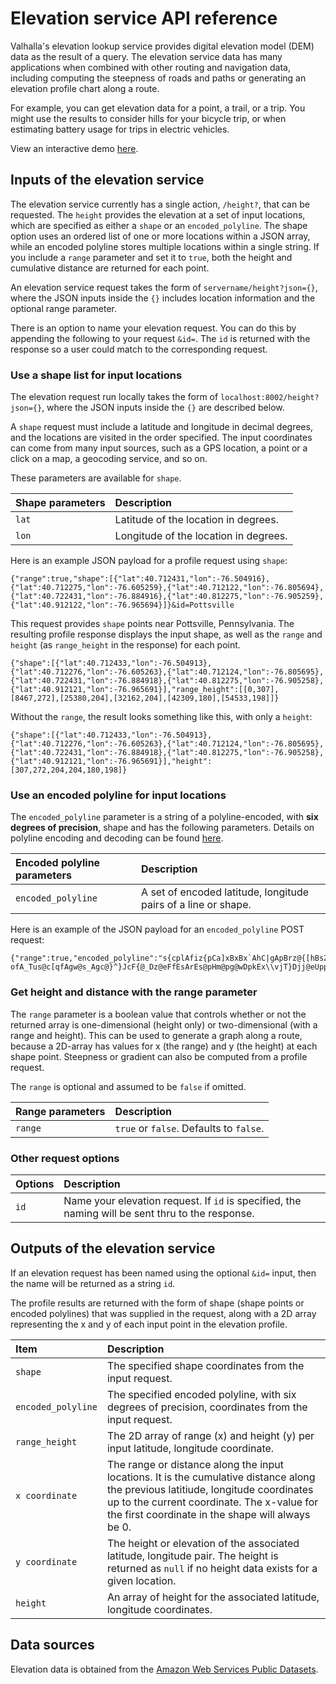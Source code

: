 # Elevation service API reference

Valhalla's elevation lookup service provides digital elevation model (DEM) data as the result of a query. The elevation service data has many applications when combined with other routing and navigation data, including computing the steepness of roads and paths or generating an elevation profile chart along a route.

For example, you can get elevation data for a point, a trail, or a trip. You might use the results to consider hills for your bicycle trip, or when estimating battery usage for trips in electric vehicles.

View an interactive demo [here](http://valhalla.github.io/demos/elevation).

## Inputs of the elevation service

The elevation service currently has a single action, `/height?`, that can be requested. The `height` provides the elevation at a set of input locations, which are specified as either a `shape` or an `encoded_polyline`. The shape option uses an ordered list of one or more locations within a JSON array, while an encoded polyline stores multiple locations within a single string. If you include a `range` parameter and set it to `true`, both the height and cumulative distance are returned for each point.

An elevation service request takes the form of `servername/height?json={}`, where the JSON inputs inside the ``{}`` includes location information and the optional range parameter.

There is an option to name your elevation request. You can do this by appending the following to your request `&id=`.  The `id` is returned with the response so a user could match to the corresponding request.

### Use a shape list for input locations

The elevation request run locally takes the form of `localhost:8002/height?json={}`, where the JSON inputs inside the `{}` are described below.

A `shape` request must include a latitude and longitude in decimal degrees, and the locations are visited in the order specified. The input coordinates can come from many input sources, such as a GPS location, a point or a click on a map, a geocoding service, and so on.

These parameters are available for `shape`.

| Shape parameters | Description |
| :--------- | :----------- |
| `lat` | Latitude of the location in degrees. |
| `lon` | Longitude of the location in degrees. |

Here is an example JSON payload for a profile request using `shape`:

```
{"range":true,"shape":[{"lat":40.712431,"lon":-76.504916},{"lat":40.712275,"lon":-76.605259},{"lat":40.712122,"lon":-76.805694},{"lat":40.722431,"lon":-76.884916},{"lat":40.812275,"lon":-76.905259},{"lat":40.912122,"lon":-76.965694}]}&id=Pottsville
```

This request provides `shape` points near Pottsville, Pennsylvania. The resulting profile response displays the input shape, as well as the `range` and `height` (as `range_height` in the response) for each point.

```
{"shape":[{"lat":40.712433,"lon":-76.504913},{"lat":40.712276,"lon":-76.605263},{"lat":40.712124,"lon":-76.805695},{"lat":40.722431,"lon":-76.884918},{"lat":40.812275,"lon":-76.905258},{"lat":40.912121,"lon":-76.965691}],"range_height":[[0,307],[8467,272],[25380,204],[32162,204],[42309,180],[54533,198]]}
```

Without the `range`, the result looks something like this, with only a `height`:

```
{"shape":[{"lat":40.712433,"lon":-76.504913},{"lat":40.712276,"lon":-76.605263},{"lat":40.712124,"lon":-76.805695},{"lat":40.722431,"lon":-76.884918},{"lat":40.812275,"lon":-76.905258},{"lat":40.912121,"lon":-76.965691}],"height":[307,272,204,204,180,198]}
```

### Use an encoded polyline for input locations

The `encoded_polyline` parameter is a string of a polyline-encoded, with **six degrees of precision**, shape and has the following parameters. Details on polyline encoding and decoding can be found [here](/decoding.md).

| Encoded polyline parameters | Description |
| :--------- | :----------- |
| `encoded_polyline` | A set of encoded latitude, longitude pairs of a line or shape.|

Here is an example of the JSON payload for an `encoded_polyline` POST request:

```
{"range":true,"encoded_polyline":"s{cplAfiz{pCa]xBxBx`AhC|gApBrz@{[hBsZhB_c@rFodDbRaG\\ypAfDec@l@mrBnHg|@?}TzAia@dFw^xKqWhNe^hWegBfvAcGpG{dAdy@_`CpoBqGfC_SnI{KrFgx@?ofA_Tus@c[qfAgw@s_Agc@}^}JcF{@_Dz@eFfEsArEs@pHm@pg@wDpkEx\\vjT}Djj@eUppAeKzj@eZpuE_IxaIcF~|@cBngJiMjj@_I`HwXlJuO^kKj@gJkAeaBy`AgNoHwDkAeELwD|@uDfC_i@bq@mOjUaCvDqBrEcAbGWbG|@jVd@rPkAbGsAfDqBvCaIrFsP~RoNjWajBlnD{OtZoNfXyBtE{B~HyAtEsFhL_DvDsGrF_I`HwDpGoH|T_IzLaMzKuOrFqfAbPwCl@_h@fN}OnI"}
```

### Get height and distance with the range parameter

The `range` parameter is a boolean value that controls whether or not the returned array is one-dimensional (height only) or two-dimensional (with a range and height). This can be used to generate a graph along a route, because a 2D-array has values for x (the range) and y (the height) at each shape point. Steepness or gradient can also be computed from a profile request.

The `range` is optional and assumed to be `false` if omitted.

| Range parameters | Description |
| :--------- | :----------- |
| `range` | `true` or `false`. Defaults to `false`.|

### Other request options

| Options | Description |
| :------------------ | :----------- |
| `id` | Name your elevation request. If `id` is specified, the naming will be sent thru to the response. |

## Outputs of the elevation service

If an elevation request has been named using the optional `&id=` input, then the name will be returned as a string `id`.

The profile results are returned with the form of shape (shape points or encoded polylines) that was supplied in the request, along with a 2D array representing the x and y of each input point in the elevation profile.

| Item | Description |
| :---- | :----------- |
| `shape` | The specified shape coordinates from the input request. |
| `encoded_polyline` | The specified encoded polyline, with six degrees of precision, coordinates from the input request. |
| `range_height` | The 2D array of range (x) and height (y) per input latitude, longitude coordinate. |
| `x coordinate` | The range or distance along the input locations. It is the cumulative distance along the previous latitiude, longitude coordinates up to the current coordinate. The x-value for the first coordinate in the shape will always be 0. |
| `y coordinate` | The height or elevation of the associated latitude, longitude pair. The height is returned as `null` if no height data exists for a given location. |
| `height` | An array of height for the associated latitude, longitude coordinates. |

## Data sources

Elevation data is obtained from the [Amazon Web Services Public Datasets](https://aws.amazon.com/public-datasets/terrain/). 


